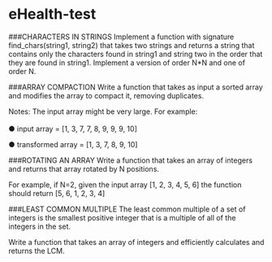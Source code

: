 # eHealth-test
###CHARACTERS IN STRINGS
Implement a function with signature find_chars(string1, string2) that takes two strings and returns a string that
contains only the characters found in string1 and string two in the order that they are found in string1. Implement a version of order N*N and one of order N.



###ARRAY COMPACTION
Write a function that takes as input a sorted array and modifies the array to compact it, removing duplicates.

Notes: The input array might be very large. For example:
<br><br>
●   input array = [1, 3, 7, 7, 8, 9, 9, 9, 10]

●   transformed array = [1, 3, 7, 8, 9, 10]



###ROTATING AN ARRAY
Write a function that takes an array of integers and returns that array rotated by N positions.

For example, if N=2, given the input array [1, 2, 3, 4, 5, 6] the function should return [5, 6, 1, 2, 3, 4]



###LEAST COMMON MULTIPLE
The least common multiple of a set of integers is the smallest positive integer that is a multiple of all of the
integers in the set.

Write a function that takes an array of integers and efficiently calculates and returns the LCM.
